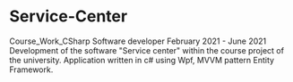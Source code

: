 # Service-Center
Course_Work_CSharp
Software developer
February 2021 - June 2021
Development of the software "Service center"
within the course project of the university.
Application written in c# using Wpf, MVVM
pattern Entity Framework.
